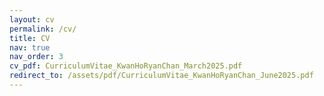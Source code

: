 ```yaml
---
layout: cv
permalink: /cv/
title: CV
nav: true
nav_order: 3
cv_pdf: CurriculumVitae_KwanHoRyanChan_March2025.pdf
redirect_to: /assets/pdf/CurriculumVitae_KwanHoRyanChan_June2025.pdf
---
```

